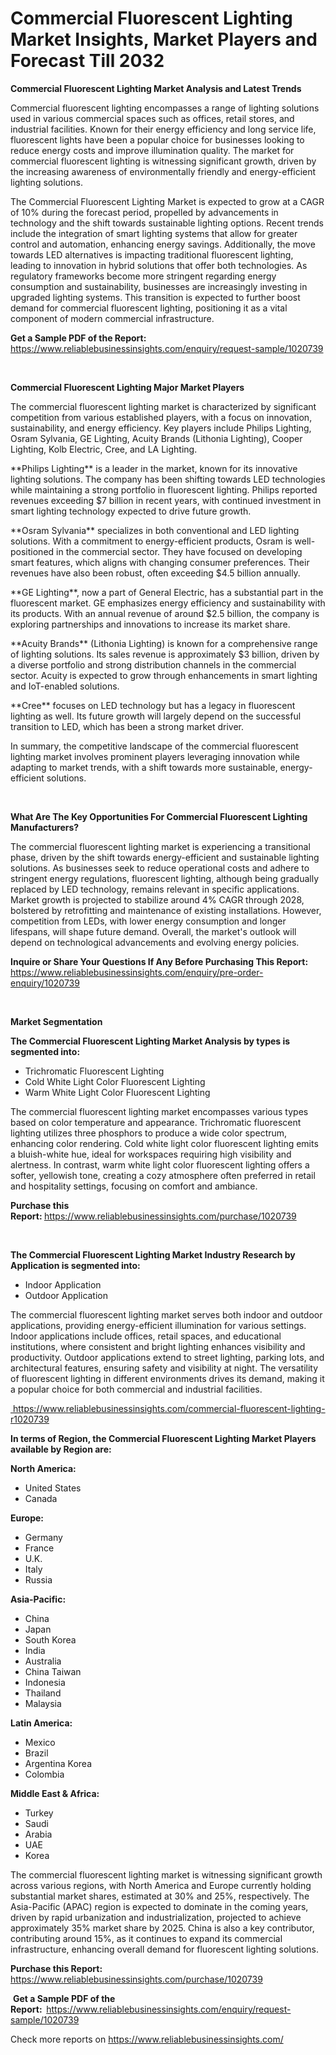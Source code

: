 <p><h1>Commercial Fluorescent Lighting Market Insights, Market Players and Forecast Till 2032</h1></p><p><strong>Commercial Fluorescent Lighting Market Analysis and Latest Trends</strong></p>
<p><p>Commercial fluorescent lighting encompasses a range of lighting solutions used in various commercial spaces such as offices, retail stores, and industrial facilities. Known for their energy efficiency and long service life, fluorescent lights have been a popular choice for businesses looking to reduce energy costs and improve illumination quality. The market for commercial fluorescent lighting is witnessing significant growth, driven by the increasing awareness of environmentally friendly and energy-efficient lighting solutions.</p><p>The Commercial Fluorescent Lighting Market is expected to grow at a CAGR of 10% during the forecast period, propelled by advancements in technology and the shift towards sustainable lighting options. Recent trends include the integration of smart lighting systems that allow for greater control and automation, enhancing energy savings. Additionally, the move towards LED alternatives is impacting traditional fluorescent lighting, leading to innovation in hybrid solutions that offer both technologies. As regulatory frameworks become more stringent regarding energy consumption and sustainability, businesses are increasingly investing in upgraded lighting systems. This transition is expected to further boost demand for commercial fluorescent lighting, positioning it as a vital component of modern commercial infrastructure.</p></p>
<p><strong>Get a Sample PDF of the Report:&nbsp;</strong> <a href="https://www.reliablebusinessinsights.com/enquiry/request-sample/1020739?utm_campaign=3107&utm_medium=2&utm_source=Github&utm_content=ia&utm_term=09042025&utm_id=commercial-fluorescent-lighting">https://www.reliablebusinessinsights.com/enquiry/request-sample/1020739</a></p>
<p>&nbsp;</p>
<p><strong>Commercial Fluorescent Lighting Major Market Players</strong></p>
<p><p>The commercial fluorescent lighting market is characterized by significant competition from various established players, with a focus on innovation, sustainability, and energy efficiency. Key players include Philips Lighting, Osram Sylvania, GE Lighting, Acuity Brands (Lithonia Lighting), Cooper Lighting, Kolb Electric, Cree, and LA Lighting.</p><p>**Philips Lighting** is a leader in the market, known for its innovative lighting solutions. The company has been shifting towards LED technologies while maintaining a strong portfolio in fluorescent lighting. Philips reported revenues exceeding $7 billion in recent years, with continued investment in smart lighting technology expected to drive future growth.</p><p>**Osram Sylvania** specializes in both conventional and LED lighting solutions. With a commitment to energy-efficient products, Osram is well-positioned in the commercial sector. They have focused on developing smart features, which aligns with changing consumer preferences. Their revenues have also been robust, often exceeding $4.5 billion annually.</p><p>**GE Lighting**, now a part of General Electric, has a substantial part in the fluorescent market. GE emphasizes energy efficiency and sustainability with its products. With an annual revenue of around $2.5 billion, the company is exploring partnerships and innovations to increase its market share.</p><p>**Acuity Brands** (Lithonia Lighting) is known for a comprehensive range of lighting solutions. Its sales revenue is approximately $3 billion, driven by a diverse portfolio and strong distribution channels in the commercial sector. Acuity is expected to grow through enhancements in smart lighting and IoT-enabled solutions.</p><p>**Cree** focuses on LED technology but has a legacy in fluorescent lighting as well. Its future growth will largely depend on the successful transition to LED, which has been a strong market driver.</p><p>In summary, the competitive landscape of the commercial fluorescent lighting market involves prominent players leveraging innovation while adapting to market trends, with a shift towards more sustainable, energy-efficient solutions.</p></p>
<p>&nbsp;</p>
<p><strong>What Are The Key Opportunities For Commercial Fluorescent Lighting Manufacturers?</strong></p>
<p><p>The commercial fluorescent lighting market is experiencing a transitional phase, driven by the shift towards energy-efficient and sustainable lighting solutions. As businesses seek to reduce operational costs and adhere to stringent energy regulations, fluorescent lighting, although being gradually replaced by LED technology, remains relevant in specific applications. Market growth is projected to stabilize around 4% CAGR through 2028, bolstered by retrofitting and maintenance of existing installations. However, competition from LEDs, with lower energy consumption and longer lifespans, will shape future demand. Overall, the market's outlook will depend on technological advancements and evolving energy policies.</p></p>
<p><strong>Inquire or Share Your Questions If Any Before Purchasing This Report:</strong> <a href="https://www.reliablebusinessinsights.com/enquiry/pre-order-enquiry/1020739?utm_campaign=3107&utm_medium=2&utm_source=Github&utm_content=ia&utm_term=09042025&utm_id=commercial-fluorescent-lighting">https://www.reliablebusinessinsights.com/enquiry/pre-order-enquiry/1020739</a></p>
<p>&nbsp;</p>
<p><strong>Market Segmentation</strong></p>
<p><strong>The Commercial Fluorescent Lighting Market Analysis by types is segmented into:</strong></p>
<p><ul><li>Trichromatic Fluorescent Lighting</li><li>Cold White Light Color Fluorescent Lighting</li><li>Warm White Light Color Fluorescent Lighting</li></ul></p>
<p><p>The commercial fluorescent lighting market encompasses various types based on color temperature and appearance. Trichromatic fluorescent lighting utilizes three phosphors to produce a wide color spectrum, enhancing color rendering. Cold white light color fluorescent lighting emits a bluish-white hue, ideal for workspaces requiring high visibility and alertness. In contrast, warm white light color fluorescent lighting offers a softer, yellowish tone, creating a cozy atmosphere often preferred in retail and hospitality settings, focusing on comfort and ambiance.</p></p>
<p><strong>Purchase this Report:&nbsp;</strong><a href="https://www.reliablebusinessinsights.com/purchase/1020739?utm_campaign=3107&utm_medium=2&utm_source=Github&utm_content=ia&utm_term=09042025&utm_id=commercial-fluorescent-lighting">https://www.reliablebusinessinsights.com/purchase/1020739</a></p>
<p>&nbsp;</p>
<p><strong>The Commercial Fluorescent Lighting Market Industry Research by Application is segmented into:</strong></p>
<p><ul><li>Indoor Application</li><li>Outdoor Application</li></ul></p>
<p><p>The commercial fluorescent lighting market serves both indoor and outdoor applications, providing energy-efficient illumination for various settings. Indoor applications include offices, retail spaces, and educational institutions, where consistent and bright lighting enhances visibility and productivity. Outdoor applications extend to street lighting, parking lots, and architectural features, ensuring safety and visibility at night. The versatility of fluorescent lighting in different environments drives its demand, making it a popular choice for both commercial and industrial facilities.</p></p>
<p><a href="https://www.reliablebusinessinsights.com/commercial-fluorescent-lighting-r1020739?utm_campaign=3107&utm_medium=2&utm_source=Github&utm_content=ia&utm_term=09042025&utm_id=commercial-fluorescent-lighting">&nbsp;https://www.reliablebusinessinsights.com/commercial-fluorescent-lighting-r1020739</a></p>
<p><strong>In terms of Region, the Commercial Fluorescent Lighting Market Players available by Region are:</strong></p>
<p>
    <p> <strong> North America: </strong>
        <ul>
            <li>United States</li>
            <li>Canada</li>
        </ul>
        </p> 
    <p> <strong> Europe: </strong>
        <ul>
            <li>Germany</li>
            <li>France</li>
            <li>U.K.</li>
            <li>Italy</li>
            <li>Russia</li>
        </ul>
        </p> 
    <p> <strong> Asia-Pacific: </strong>
        <ul>
            <li>China</li>
            <li>Japan</li>
            <li>South Korea</li>
            <li>India</li>
            <li>Australia</li>
            <li>China Taiwan</li>
            <li>Indonesia</li>
            <li>Thailand</li>
            <li>Malaysia</li>
        </ul>
        </p> 
    <p> <strong> Latin America: </strong>
        <ul>
            <li>Mexico</li>
            <li>Brazil</li>
            <li>Argentina Korea</li>
            <li>Colombia</li>
        </ul>
        </p> 
    <p> <strong> Middle East & Africa: </strong>
        <ul>
            <li>Turkey</li>
            <li>Saudi</li>
            <li>Arabia</li>
            <li>UAE</li>
            <li>Korea</li>
        </ul>
    </p>
    </p>
<p><p>The commercial fluorescent lighting market is witnessing significant growth across various regions, with North America and Europe currently holding substantial market shares, estimated at 30% and 25%, respectively. The Asia-Pacific (APAC) region is expected to dominate in the coming years, driven by rapid urbanization and industrialization, projected to achieve approximately 35% market share by 2025. China is also a key contributor, contributing around 15%, as it continues to expand its commercial infrastructure, enhancing overall demand for fluorescent lighting solutions.</p></p>
<p><strong>Purchase this Report: </strong><a href="https://www.reliablebusinessinsights.com/purchase/1020739?utm_campaign=3107&utm_medium=2&utm_source=Github&utm_content=ia&utm_term=09042025&utm_id=commercial-fluorescent-lighting">https://www.reliablebusinessinsights.com/purchase/1020739</a></p>
<p>&nbsp;<strong>Get a Sample PDF of the Report:&nbsp;&nbsp;</strong><a href="https://www.reliablebusinessinsights.com/enquiry/request-sample/1020739?utm_campaign=3107&utm_medium=2&utm_source=Github&utm_content=ia&utm_term=09042025&utm_id=commercial-fluorescent-lighting">https://www.reliablebusinessinsights.com/enquiry/request-sample/1020739</a></p>
<p><strong></strong></p>
<p>Check more reports on <a href="https://www.reliablebusinessinsights.com/?utm_campaign=3107&utm_medium=2&utm_source=Github&utm_content=ia&utm_term=09042025&utm_id=commercial-fluorescent-lighting">https://www.reliablebusinessinsights.com/</a></p>